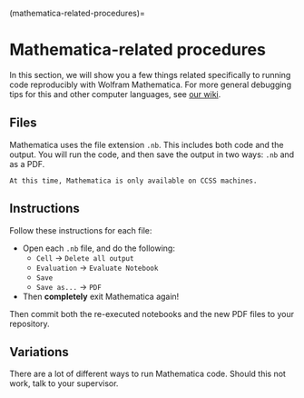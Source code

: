 (mathematica-related-procedures)=
# Mathematica-related procedures

In this section, we will show you a few things related specifically to running code reproducibly with Wolfram Mathematica. For more general debugging tips for this and other computer languages, see [our wiki](https://github.com/labordynamicsinstitute/replicability-training/wiki/).

## Files

Mathematica uses the file extension `.nb`. This includes both code and the output. You will run the code, and then save the output in two ways: `.nb` and as a PDF.

```{note}
At this time, Mathematica is only available on CCSS machines.
```

## Instructions

Follow these instructions for each file:

- Open each `.nb` file, and do the following:
  - `Cell` -> `Delete all output`
  - `Evaluation` -> `Evaluate Notebook`
  - `Save`
  - `Save as...` -> `PDF` 
- Then **completely** exit Mathematica again! 

Then commit both the re-executed notebooks and the new PDF files to your repository.

## Variations

There are a lot of different ways to run Mathematica code. Should this not work, talk to your supervisor.